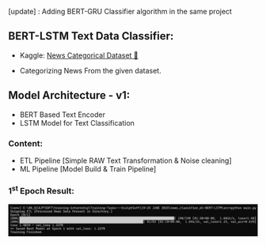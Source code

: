 [update] : Adding BERT-GRU Classifier algorithm in the same project

## BERT-LSTM Text Data Classifier:

- Kaggle: [News Categorical Dataset 🔗](https://www.kaggle.com/datasets/rmisra/news-category-dataset)

- Categorizing News From the given dataset.

## Model Architecture - v1:

- BERT Based Text Encoder
- LSTM Model for Text Classification

### Content:

- ETL Pipeline [Simple RAW Text Transformation & Noise cleaning]
- ML Pipeline [Model Build & Train Pipeline]

### 1<sup>st</sup> Epoch Result:

![alt text](image.png)
